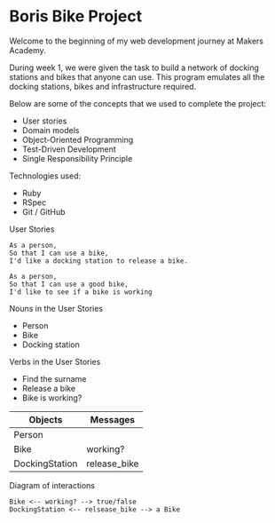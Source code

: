 # Boris Bike Project

Welcome to the beginning of my web development journey at Makers Academy.

During week 1, we were given the task to build a network of docking stations and bikes that anyone can use. This program emulates all the docking stations, bikes and infrastructure required.

Below are some of the concepts that we used to complete the project:
* User stories
* Domain models
* Object-Oriented Programming
* Test-Driven Development
* Single Responsibility Principle

Technologies used:
* Ruby
* RSpec
* Git / GitHub

User Stories
```
As a person,
So that I can use a bike,
I'd like a docking station to release a bike.
```
```
As a person,
So that I can use a good bike,
I'd like to see if a bike is working
```

Nouns in the User Stories
* Person
* Bike
* Docking station

Verbs in the User Stories
* Find the surname
* Release a bike
* Bike is working?

| **Objects** | **Messages** |
|-------------|---------------|
| Person          |       |
| Bike            | working?        |
| DockingStation  | release_bike    |

Diagram of interactions
```
Bike <-- working? --> true/false
DockingStation <-- relsease_bike --> a Bike
```
